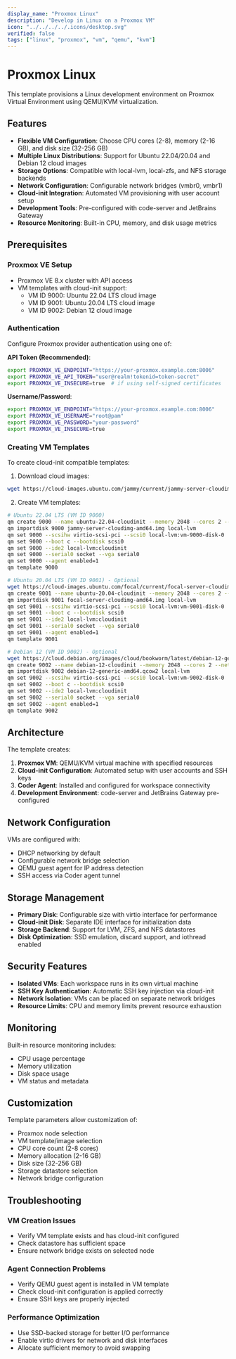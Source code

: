 ```yaml
---
display_name: "Proxmox Linux"
description: "Develop in Linux on a Proxmox VM"
icon: "../../../../.icons/desktop.svg"
verified: false
tags: ["linux", "proxmox", "vm", "qemu", "kvm"]
---
```


# Proxmox Linux

This template provisions a Linux development environment on Proxmox Virtual Environment using QEMU/KVM virtualization.

## Features

- **Flexible VM Configuration**: Choose CPU cores (2-8), memory (2-16 GB), and disk size (32-256 GB)
- **Multiple Linux Distributions**: Support for Ubuntu 22.04/20.04 and Debian 12 cloud images
- **Storage Options**: Compatible with local-lvm, local-zfs, and NFS storage backends
- **Network Configuration**: Configurable network bridges (vmbr0, vmbr1)
- **Cloud-init Integration**: Automated VM provisioning with user account setup
- **Development Tools**: Pre-configured with code-server and JetBrains Gateway
- **Resource Monitoring**: Built-in CPU, memory, and disk usage metrics

## Prerequisites

### Proxmox VE Setup
- Proxmox VE 8.x cluster with API access
- VM templates with cloud-init support:
  - VM ID 9000: Ubuntu 22.04 LTS cloud image
  - VM ID 9001: Ubuntu 20.04 LTS cloud image
  - VM ID 9002: Debian 12 cloud image

### Authentication
Configure Proxmox provider authentication using one of:

**API Token (Recommended)**:
```bash
export PROXMOX_VE_ENDPOINT="https://your-proxmox.example.com:8006"
export PROXMOX_VE_API_TOKEN="user@realm!tokenid=token-secret"
export PROXMOX_VE_INSECURE=true  # if using self-signed certificates
```

**Username/Password**:
```bash
export PROXMOX_VE_ENDPOINT="https://your-proxmox.example.com:8006"
export PROXMOX_VE_USERNAME="root@pam"
export PROXMOX_VE_PASSWORD="your-password"
export PROXMOX_VE_INSECURE=true
```

### Creating VM Templates

To create cloud-init compatible templates:

1. Download cloud images:
```bash
wget https://cloud-images.ubuntu.com/jammy/current/jammy-server-cloudimg-amd64.img
```

2. Create VM templates:
```bash
# Ubuntu 22.04 LTS (VM ID 9000)
qm create 9000 --name ubuntu-22.04-cloudinit --memory 2048 --cores 2 --net0 virtio,bridge=vmbr0
qm importdisk 9000 jammy-server-cloudimg-amd64.img local-lvm
qm set 9000 --scsihw virtio-scsi-pci --scsi0 local-lvm:vm-9000-disk-0
qm set 9000 --boot c --bootdisk scsi0
qm set 9000 --ide2 local-lvm:cloudinit
qm set 9000 --serial0 socket --vga serial0
qm set 9000 --agent enabled=1
qm template 9000

# Ubuntu 20.04 LTS (VM ID 9001) - Optional
wget https://cloud-images.ubuntu.com/focal/current/focal-server-cloudimg-amd64.img
qm create 9001 --name ubuntu-20.04-cloudinit --memory 2048 --cores 2 --net0 virtio,bridge=vmbr0
qm importdisk 9001 focal-server-cloudimg-amd64.img local-lvm
qm set 9001 --scsihw virtio-scsi-pci --scsi0 local-lvm:vm-9001-disk-0
qm set 9001 --boot c --bootdisk scsi0
qm set 9001 --ide2 local-lvm:cloudinit
qm set 9001 --serial0 socket --vga serial0
qm set 9001 --agent enabled=1
qm template 9001

# Debian 12 (VM ID 9002) - Optional
wget https://cloud.debian.org/images/cloud/bookworm/latest/debian-12-generic-amd64.qcow2
qm create 9002 --name debian-12-cloudinit --memory 2048 --cores 2 --net0 virtio,bridge=vmbr0
qm importdisk 9002 debian-12-generic-amd64.qcow2 local-lvm
qm set 9002 --scsihw virtio-scsi-pci --scsi0 local-lvm:vm-9002-disk-0
qm set 9002 --boot c --bootdisk scsi0
qm set 9002 --ide2 local-lvm:cloudinit
qm set 9002 --serial0 socket --vga serial0
qm set 9002 --agent enabled=1
qm template 9002
```

## Architecture

The template creates:

1. **Proxmox VM**: QEMU/KVM virtual machine with specified resources
2. **Cloud-init Configuration**: Automated setup with user accounts and SSH keys
3. **Coder Agent**: Installed and configured for workspace connectivity
4. **Development Environment**: code-server and JetBrains Gateway pre-configured

## Network Configuration

VMs are configured with:
- DHCP networking by default
- Configurable network bridge selection
- QEMU guest agent for IP address detection
- SSH access via Coder agent tunnel

## Storage Management

- **Primary Disk**: Configurable size with virtio interface for performance
- **Cloud-init Disk**: Separate IDE interface for initialization data
- **Storage Backend**: Support for LVM, ZFS, and NFS datastores
- **Disk Optimization**: SSD emulation, discard support, and iothread enabled

## Security Features

- **Isolated VMs**: Each workspace runs in its own virtual machine
- **SSH Key Authentication**: Automatic SSH key injection via cloud-init
- **Network Isolation**: VMs can be placed on separate network bridges
- **Resource Limits**: CPU and memory limits prevent resource exhaustion

## Monitoring

Built-in resource monitoring includes:
- CPU usage percentage
- Memory utilization
- Disk space usage
- VM status and metadata

## Customization

Template parameters allow customization of:
- Proxmox node selection
- VM template/image selection
- CPU core count (2-8 cores)
- Memory allocation (2-16 GB)
- Disk size (32-256 GB)
- Storage datastore selection
- Network bridge configuration

## Troubleshooting

### VM Creation Issues
- Verify VM template exists and has cloud-init configured
- Check datastore has sufficient space
- Ensure network bridge exists on selected node

### Agent Connection Problems
- Verify QEMU guest agent is installed in VM template
- Check cloud-init configuration is applied correctly
- Ensure SSH keys are properly injected

### Performance Optimization
- Use SSD-backed storage for better I/O performance
- Enable virtio drivers for network and disk interfaces
- Allocate sufficient memory to avoid swapping


